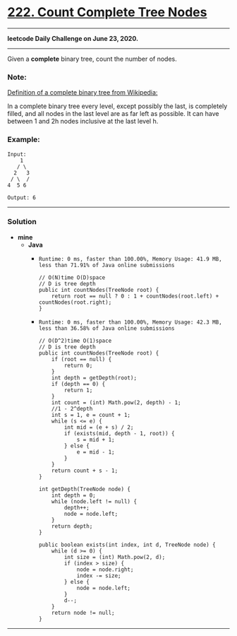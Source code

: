 # [222. Count Complete Tree Nodes](https://leetcode.com/problems/count-complete-tree-nodes/)

---

**leetcode Daily Challenge on June 23, 2020.**

---

Given a **complete** binary tree, count the number of nodes.

### Note:
[Definition of a complete binary tree from Wikipedia:](http://en.wikipedia.org/wiki/Binary_tree#Types_of_binary_trees)

In a complete binary tree every level, except possibly the last, is completely filled, and all nodes in the last level are as far left as possible. It can have between 1 and 2h nodes inclusive at the last level h.

### Example:
```
Input: 
    1
   / \
  2   3
 / \  /
4  5 6

Output: 6
```

---

### Solution
* **mine**
  * **Java**
    * `Runtime: 0 ms, faster than 100.00%, Memory Usage: 41.9 MB, less than 71.91% of Java online submissions`
      ```
      // O(N)time O(D)space
      // D is tree depth
      public int countNodes(TreeNode root) {
          return root == null ? 0 : 1 + countNodes(root.left) + countNodes(root.right);
      }
      ```

    * `Runtime: 0 ms, faster than 100.00%, Memory Usage: 42.3 MB, less than 36.58% of Java online submissions`
      ```
      // O(D^2)time O(1)space
      // D is tree depth
      public int countNodes(TreeNode root) {
          if (root == null) {
              return 0;
          }
          int depth = getDepth(root);
          if (depth == 0) {
              return 1;
          }
          int count = (int) Math.pow(2, depth) - 1;
          //1 - 2^depth
          int s = 1, e = count + 1;
          while (s <= e) {
              int mid = (e + s) / 2;
              if (exists(mid, depth - 1, root)) {
                  s = mid + 1;
              } else {
                  e = mid - 1;
              }
          }
          return count + s - 1;
      }

      int getDepth(TreeNode node) {
          int depth = 0;
          while (node.left != null) {
              depth++;
              node = node.left;
          }
          return depth;
      }

      public boolean exists(int index, int d, TreeNode node) {
          while (d >= 0) {
              int size = (int) Math.pow(2, d);
              if (index > size) {
                  node = node.right;
                  index -= size;
              } else {
                  node = node.left;
              }
              d--;
          }
          return node != null;
      }
      ```
  
---
